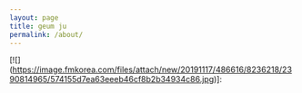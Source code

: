```yaml
---
layout: page
title: geum ju
permalink: /about/
---
```



[![\](https://image.fmkorea.com/files/attach/new/20191117/486616/8236218/2390814965/574155d7ea63eeeb46cf8b2b34934c86.jpg)]: 




